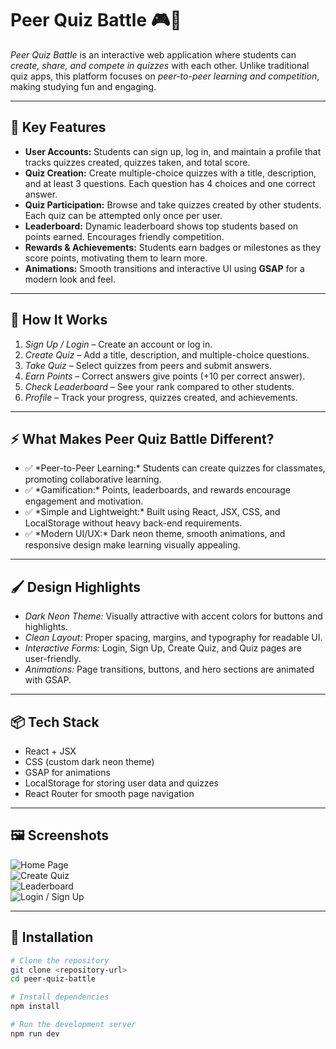 # Peer Quiz Battle 🎮📝

*Peer Quiz Battle* is an interactive web application where students can *create, share, and compete in quizzes* with each other. Unlike traditional quiz apps, this platform focuses on *peer-to-peer learning and competition*, making studying fun and engaging.

---

## 🌟 Key Features

<ul>
  <li><strong>User Accounts:</strong> Students can sign up, log in, and maintain a profile that tracks quizzes created, quizzes taken, and total score.</li>
  <li><strong>Quiz Creation:</strong> Create multiple-choice quizzes with a title, description, and at least 3 questions. Each question has 4 choices and one correct answer.</li>
  <li><strong>Quiz Participation:</strong> Browse and take quizzes created by other students. Each quiz can be attempted only once per user.</li>
  <li><strong>Leaderboard:</strong> Dynamic leaderboard shows top students based on points earned. Encourages friendly competition.</li>
  <li><strong>Rewards & Achievements:</strong> Students earn badges or milestones as they score points, motivating them to learn more.</li>
  <li><strong>Animations:</strong> Smooth transitions and interactive UI using <strong>GSAP</strong> for a modern look and feel.</li>
</ul>

---

## 🎯 How It Works

1. *Sign Up / Login* – Create an account or log in.  
2. *Create Quiz* – Add a title, description, and multiple-choice questions.  
3. *Take Quiz* – Select quizzes from peers and submit answers.  
4. *Earn Points* – Correct answers give points (+10 per correct answer).  
5. *Check Leaderboard* – See your rank compared to other students.  
6. *Profile* – Track your progress, quizzes created, and achievements.

---

## ⚡ What Makes Peer Quiz Battle Different?

<ul>
  <li>✅ *Peer-to-Peer Learning:* Students can create quizzes for classmates, promoting collaborative learning.</li>
  <li>✅ *Gamification:* Points, leaderboards, and rewards encourage engagement and motivation.</li>
  <li>✅ *Simple and Lightweight:* Built using React, JSX, CSS, and LocalStorage without heavy back-end requirements.</li>
  <li>✅ *Modern UI/UX:* Dark neon theme, smooth animations, and responsive design make learning visually appealing.</li>
</ul>

---

## 🖌 Design Highlights

- *Dark Neon Theme:* Visually attractive with accent colors for buttons and highlights.  
- *Clean Layout:* Proper spacing, margins, and typography for readable UI.  
- *Interactive Forms:* Login, Sign Up, Create Quiz, and Quiz pages are user-friendly.  
- *Animations:* Page transitions, buttons, and hero sections are animated with GSAP.

---

## 📦 Tech Stack

<ul>
  <li>React + JSX</li>
  <li>CSS (custom dark neon theme)</li>
  <li>GSAP for animations</li>
  <li>LocalStorage for storing user data and quizzes</li>
  <li>React Router for smooth page navigation</li>
</ul>

---

## 🖼 Screenshots

![Home Page](./screenshots/home.png)  
![Create Quiz](./screenshots/create-quiz.png)  
![Leaderboard](./screenshots/leaderboard.png)  
![Login / Sign Up](./screenshots/login-signup.png)  

---

## 🚀 Installation

```bash
# Clone the repository
git clone <repository-url>
cd peer-quiz-battle

# Install dependencies
npm install

# Run the development server
npm run dev
